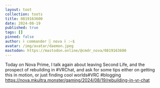 ```yaml
---
layout: toot
collection: toots
title: 0819163600
date: 2024-08-19
published: true
tags: []
pinned: false
author: ⸸ commander ░ nova ⸸ :~$
avatar: /img/avatar/daemon.jpeg
mastodon: https://mastodon.online/@cmdr_nova/0819163600
---
```


Today on Nova Prime, I talk again about leaving Second Life, and the prospect of rebuilding in #VRChat, and ask for some tips either on getting this in motion, or just finding cool worlds#VRC #blogging https://nova.mkultra.monster/gaming/2024/08/19/rebuilding-in-vr-chat

